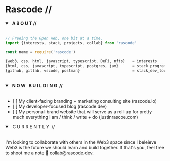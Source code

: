 

# Rascode //
<details open>
  <summary> <strong> &nbsp; A B O U T //</strong> </summary>
<br/>

```js
// Freeing the Open Web, one bit at a time.  
import {interests, stack, projects, collab} from 'rascode'
```

```javascript
const name = require('rascode')

{web3, css, html, javascript, typescript, DeFi, nfts}   = interests
{html, css, javascript, typescript, postgres, jam}      = stack_programming_languages
{github, gitlab, vscode, postman}                       = stack_dev_tools


```
</details>




<br />

<details open>
  <summary><strong> &nbsp; N O W &nbsp; B U I L D I N G &nbsp;//</strong> </summary>
  <br/>
  <ul>
    <li>[ ] My client-facing branding + marketing consulting site (rascode.io)</li>
    <li>[ ] My developer-focused blog (rascode.dev)</li>
    <li>[ ] My personal-brand website that will serve as a roll-up for pretty much everything I am / think / write + do (justinrascoe.com)</li>
  </ul>
</details>

<details open>
  <summary> &nbsp; C  U  R  R  E  N  T  L  Y &nbsp;// </summary>
  <br/>
  <p>I'm looking to collaborate with others in the Web3 space since I beleieve Web3 is the future we should learn and build together.  If that's you, feel free to shoot me a note 📧 collab@rascode.dev.</p>
  <br/>
  
</details>



<!--
**rascode/rascode** is a ✨ _special_ ✨ repository because its `README.md` (this file) appears on your GitHub profile.

Here are some ideas to get you started:

- 🔭 I’m currently working on ...
- 🌱 I’m currently learning ...
- 👯 I’m looking to collaborate on ...
- 🤔 I’m looking for help with ...
- 💬 Ask me about ...
- 📫 How to reach me: ...
- 😄 Pronouns: ...
- ⚡ Fun fact: ...
-->
